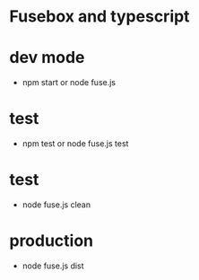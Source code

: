 # Fusebox and typescript

# dev mode
  - npm start or node fuse.js
# test
  - npm test or node fuse.js test
# test
  - node fuse.js clean
# production
  - node fuse.js dist
